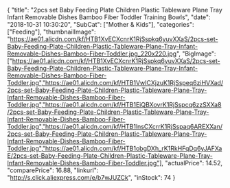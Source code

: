 {
	"title": "2pcs set Baby Feeding Plate Children Plastic Tableware Plane Tray Infant Removable Dishes Bamboo Fiber Toddler Training Bowls",
	"date": "2018-10-31 10:30:20",
	"SubCat": ["Mother & Kids"],
	"categories": ["Feeding"],
	"thumbnailImage": "https://ae01.alicdn.com/kf/HTB1XvECXcnrK1RjSspkq6yuvXXaS/2pcs-set-Baby-Feeding-Plate-Children-Plastic-Tableware-Plane-Tray-Infant-Removable-Dishes-Bamboo-Fiber-Toddler.jpg_220x220.jpg",
	"BigImage": ["https://ae01.alicdn.com/kf/HTB1XvECXcnrK1RjSspkq6yuvXXaS/2pcs-set-Baby-Feeding-Plate-Children-Plastic-Tableware-Plane-Tray-Infant-Removable-Dishes-Bamboo-Fiber-Toddler.jpg","https://ae01.alicdn.com/kf/HTB1VwICXjzuK1RjSspeq6ziHVXad/2pcs-set-Baby-Feeding-Plate-Children-Plastic-Tableware-Plane-Tray-Infant-Removable-Dishes-Bamboo-Fiber-Toddler.jpg","https://ae01.alicdn.com/kf/HTB1EiQBXovrK1RjSspcq6zzSXXa8/2pcs-set-Baby-Feeding-Plate-Children-Plastic-Tableware-Plane-Tray-Infant-Removable-Dishes-Bamboo-Fiber-Toddler.jpg","https://ae01.alicdn.com/kf/HTB1lnsCXcrrK1RjSspaq6AREXXan/2pcs-set-Baby-Feeding-Plate-Children-Plastic-Tableware-Plane-Tray-Infant-Removable-Dishes-Bamboo-Fiber-Toddler.jpg","https://ae01.alicdn.com/kf/HTB1obgDXh_rK1RkHFqDq6yJAFXaE/2pcs-set-Baby-Feeding-Plate-Children-Plastic-Tableware-Plane-Tray-Infant-Removable-Dishes-Bamboo-Fiber-Toddler.jpg"],
	"actualPrice": 14.52,
	"comparePrice": 16.88,
	"linkurl": "http://s.click.aliexpress.com/e/b7wJUZCk",
	"inStock": 74
}
